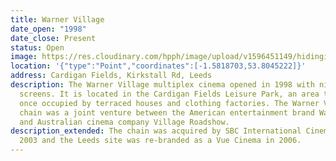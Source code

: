 ```yaml
---
title: Warner Village
date_open: "1998"
date_close: Present
status: Open
image: https://res.cloudinary.com/hpph/image/upload/v1596451149/hidinginplainsight/vue_warnerbros.svg
location: '{"type":"Point","coordinates":[-1.5818703,53.8045222]}'
address: Cardigan Fields, Kirkstall Rd, Leeds
description: The Warner Village multiplex cinema opened in 1998 with nine
  screens. It is located in the Cardigan Fields Leisure Park, an area that was
  once occupied by terraced houses and clothing factories. The Warner Village
  chain was a joint venture between the American entertainment brand Warner Bros
  and Australian cinema company Village Roadshow.
description_extended: The chain was acquired by SBC International Cinemas in
  2003 and the Leeds site was re-branded as a Vue Cinema in 2006.
---
```

